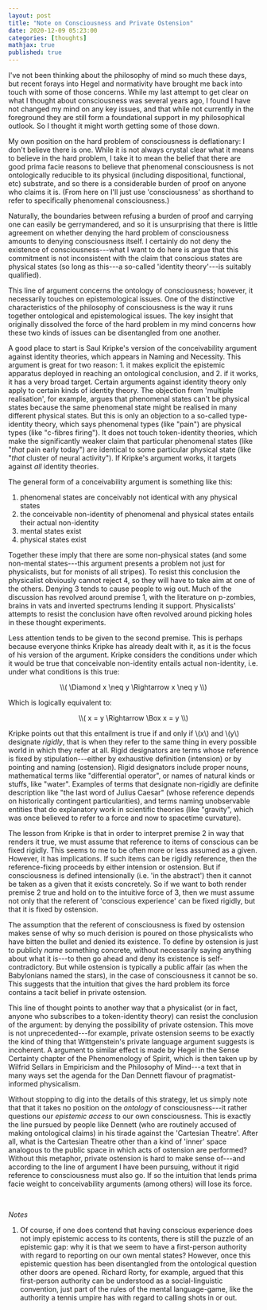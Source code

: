 ```yaml
---
layout: post
title: "Note on Consciousness and Private Ostension"
date: 2020-12-09 05:23:00
categories: [thoughts]
mathjax: true
published: true
---
```


I've not been thinking about the philosophy of mind so much these days, but recent forays into Hegel and normativity have brought me back into touch with some of those concerns. While my last attempt to get clear on what I thought about consciousness was several years ago, I found I have not changed my mind on any key issues, and that while not currently in the foreground they are still form a foundational support in my philosophical outlook. So I thought it might worth getting some of those down.

My own position on the hard problem of consciousness is deflationary: I don't believe there is one. While it is not always crystal clear what it means to believe in the hard problem, I take it to mean the belief that there are good prima facie reasons to believe that phenomenal consciousness is not ontologically reducible to its physical (including dispositional, functional, etc) substrate, and so there is a considerable burden of proof on anyone who claims it is. (From here on I'll just use 'consciousness' as shorthand to refer to specifically phenomenal consciousness.)

Naturally, the boundaries between refusing a burden of proof and carrying one can easily be gerrymandered, and so it is unsurprising that there is little agreement on whether denying the hard problem of consciousness amounts to denying consciousness itself. I certainly do not deny the existence of consciousness---what I want to do here is argue that this commitment is not inconsistent with the claim that conscious states are physical states (so long as this---a so-called 'identity theory'---is suitably qualified).

This line of argument concerns the ontology of consciousness; however, it necessarily touches on epistemological issues. One of the distinctive characteristics of the philosophy of consciousness is the way it runs together ontological and epistemological issues. The key insight that originally dissolved the force of the hard problem in my mind concerns how these two kinds of issues can be disentangled from one another.

A good place to start is Saul Kripke's version of the conceivability argument against identity theories, which appears in Naming and Necessity. This argument is great for two reason: 1. it makes explicit the epistemic apparatus deployed in reaching an ontological conclusion, and 2. if it works, it has a very broad target. Certain arguments against identity theory only apply to certain kinds of identity theory. The objection from 'multiple realisation', for example, argues that phenomenal states can't be physical states because the same phenomenal state might be realised in many different physical states. But this is only an objection to a so-called type-identity theory, which says phenomenal types (like "pain") are physical types (like "c-fibres firing"). It does not touch token-identity theories, which make the significantly weaker claim that particular phenomenal states (like "_that_ pain early today") are identical to some particular physical state (like "_that_ cluster of neural activity"). If Kripke's argument works, it targets against _all_ identity theories.

The general form of a conceivability argument is something like this:

1. phenomenal states are conceivably not identical with any physical states
2. the conceivable non-identity of phenomenal and physical states entails their actual non-identity
3. mental states exist
4. physical states exist

Together these imply that there are some non-physical states (and some non-mental states---this argument presents a problem not just for physicalists, but for monists of all stripes). To resist this conclusion the physicalist obviously cannot reject 4, so they will have to take aim at one of the others. Denying 3 tends to cause people to wig out. Much of the discussion has revolved around premise 1, with the literature on p-zombies, brains in vats and inverted spectrums lending it support. Physicalists' attempts to resist the conclusion have often revolved around picking holes in these thought experiments.

Less attention tends to be given to the second premise. This is perhaps because everyone thinks Kripke has already dealt with it, as it is the focus of his version of the argument. Kripke considers the conditions under which it would be true that conceivable non-identity entails actual non-identity, i.e. under what conditions is this true:

<p align="center" markdown="1">\\( \Diamond x \neq y \Rightarrow x \neq y \\)</p>

Which is logically equivalent to:

<p align="center" markdown="1">\\( x = y \Rightarrow \Box x = y \\)</p>

Kripke points out that this entailment is true if and only if \\(x\\) and \\(y\\) designate _rigidly_, that is when they refer to the same thing in every possible world in which they refer at all. Rigid designators are terms whose reference is fixed by stipulation---either by exhaustive definition (intension) or by pointing and naming (ostension). Rigid designators include proper nouns, mathematical terms like "differential operator", or names of natural kinds or stuffs, like "water". Examples of terms that designate non-rigidly are definite description like "the last word of Julius Caesar" (whose reference depends on historically contingent particularities), and terms naming unobservable entities that do explanatory work in scientific theories (like "gravity", which was once believed to refer to a force and now to spacetime curvature).

The lesson from Kripke is that in order to interpret premise 2 in way that renders it true, we must assume that reference to items of conscious can be fixed rigidly. This seems to me to be often more or less assumed as a given. However, it has implications. If such items can be rigidly reference, then the reference-fixing proceeds by either intension or ostension. But if consciousness is defined intensionally (i.e. 'in the abstract') then it cannot be taken as a given that it exists concretely. So if we want to both render premise 2 true and hold on to the intuitive force of 3, then we must assume not only that the referent of 'conscious experience' can be fixed rigidly, but that it is fixed by ostension.

The assumption that the referent of consciousness is fixed by ostension makes sense of why so much derision is poured on those physicalists who have bitten the bullet and denied its existence. To define by ostension is just to publicly _name_ something concrete, without necessarily saying anything about what it is---to then go ahead and deny its existence is self-contradictory. But while ostension is typically a public affair (as when the Babylonians named the stars), in the case of consciousness it cannot be so. This suggests that the intuition that gives the hard problem its force contains a tacit belief in private ostension.

This line of thought points to another way that a physicalist (or in fact, anyone who subscribes to a token-identity theory) can resist the conclusion of the argument: by denying the possibility of private ostension. This move is not unprecedented---for example, private ostension seems to be exactly the kind of thing that Wittgenstein's private language argument suggests is incoherent. A argument to similar effect is made by Hegel in the Sense Certainty chapter of the Phenomenology of Spirit, which is then taken up by Wilfrid Sellars in Empiricism and the Philosophy of Mind---a text that in many ways set the agenda for the Dan Dennett flavour of pragmatist-informed physicalism.

Without stopping to dig into the details of this strategy, let us simply note that that it takes no position on the _ontology_ of consciousness---it rather questions our _epistemic access_ to our own consciousness. This is exactly the line pursued by people like Dennett (who are routinely accused of making ontological claims) in his tirade against the 'Cartesian Theatre'. After all, what is the Cartesian Theatre other than a kind of 'inner' space analogous to the public space in which acts of ostension are performed? Without this metaphor, private ostension is hard to make sense of---and according to the line of argument I have been pursuing, without it rigid reference to consciousness must also go. If so the intuition that lends prima facie weight to conceivability arguments (among others) will lose its force.

<br />

_Notes_

1. Of course, if one does contend that having conscious experience does not imply epistemic access to its contents, there is still the puzzle of an epistemic gap: why it is that we seem to have a first-person authority with regard to reporting on our own mental states? However, once this epistemic question has been disentangled from the ontological question other doors are opened. Richard Rorty, for example, argued that this first-person authority can be understood as a social-linguistic convention, just part of the rules of the mental language-game, like the authority a tennis umpire has with regard to calling shots in or out.
